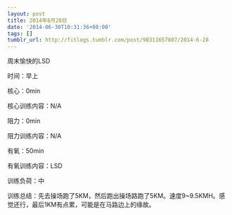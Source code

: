 ```yaml
---
layout: post
title: 2014年6月28日
date: '2014-06-30T10:31:36+08:00'
tags: []
tumblr_url: http://fitlogs.tumblr.com/post/90311657807/2014-6-28
---
```

周末愉快的LSD

时间：早上

核心：0min

核心训练内容：N/A

阻力：0min

阻力训练内容：N/A

有氧：50min

有氧训练内容：LSD

训练负荷：中

训练总结：先去操场跑了5KM，然后跑出操场路跑了5KM。速度9~9.5KMH。感觉还行，最后1KM有点累，可能是在马路边上的缘故。
